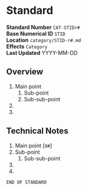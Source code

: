 # <Standard Name> Standard

**Standard Number** `CAT-STIDr#`  
**Base Numerical ID** `STID`  
**Location** `category/STID-r#.md`  
**Effects** `Category`  
**Last Updated** YYYY-MM-DD  

## Overview
1. Main point
	1. Sub-point
     1. Sub-sub-point
2. 
3. 
	
## Technical Notes
1. Main point [`O#`]
  1. Sub-point
     1. Sub-sub-point
2. 
3. 

`END OF STANDARD`
